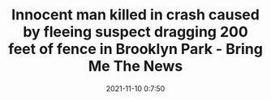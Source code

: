 ---
"title": "Innocent man killed in crash caused by fleeing suspect dragging 200 feet of fence in Brooklyn Park - Bring Me The News"
"date": "2021-11-10 0:7:50"
"feed_name": "GOOGLENEWSCONSTRUCTION"
"feed_website": "https://news.google.com/search?q=construction%2Bincident&hl=en-US&gl=US&ceid=US:en"
"feed_rss": "https://news.google.com/rss/search?q=construction%2Bincident&hl=en-US&gl=US&ceid=US:en"
"link": "https://bringmethenews.com/minnesota-news/innocent-man-killed-in-crash-caused-by-fleeing-suspect-dragging-200-feet-of-fence-in-brooklyn-park"
"source": "{'href': 'https://bringmethenews.com', 'title': 'Bring Me The News'}"
"file": "_posts/2021-1-1-265631cd247553ca0acddf47c3740b313a616dd5.md"
"accident": "1"
"drilling": "0"
"dead": "1"
"injured": "0"
"arrested": "0"
"place": "brooklyn park"
"where": "road site"
"causes": "crash"
"place_uri": "http://en.wikipedia.org/wiki/Brooklyn_Park%2C_Minnesota"
---